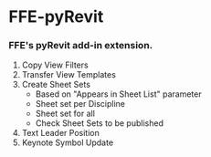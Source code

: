 # FFE-pyRevit
### FFE's pyRevit add-in extension.

1. Copy View Filters
2. Transfer View Templates
3. Create Sheet Sets
    - Based on "Appears in Sheet List" parameter
    - Sheet set per Discipline
    - Sheet set for all
    - Check Sheet Sets to be published
4. Text Leader Position
5. Keynote Symbol Update